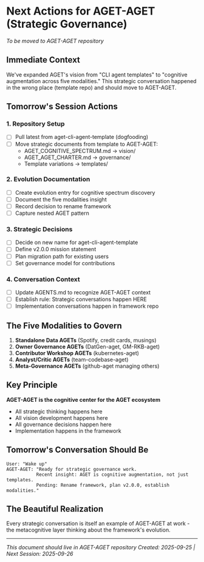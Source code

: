 # Next Actions for AGET-AGET (Strategic Governance)
*To be moved to AGET-AGET repository*

## Immediate Context
We've expanded AGET's vision from "CLI agent templates" to "cognitive augmentation across five modalities." This strategic conversation happened in the wrong place (template repo) and should move to AGET-AGET.

## Tomorrow's Session Actions

### 1. Repository Setup
- [ ] Pull latest from aget-cli-agent-template (dogfooding)
- [ ] Move strategic documents from template to AGET-AGET:
  - AGET_COGNITIVE_SPECTRUM.md → vision/
  - AGET_AGET_CHARTER.md → governance/
  - Template variations → templates/

### 2. Evolution Documentation
- [ ] Create evolution entry for cognitive spectrum discovery
- [ ] Document the five modalities insight
- [ ] Record decision to rename framework
- [ ] Capture nested AGET pattern

### 3. Strategic Decisions
- [ ] Decide on new name for aget-cli-agent-template
- [ ] Define v2.0.0 mission statement
- [ ] Plan migration path for existing users
- [ ] Set governance model for contributions

### 4. Conversation Context
- [ ] Update AGENTS.md to recognize AGET-AGET context
- [ ] Establish rule: Strategic conversations happen HERE
- [ ] Implementation conversations happen in framework repo

## The Five Modalities to Govern

1. **Standalone Data AGETs** (Spotify, credit cards, musings)
2. **Owner Governance AGETs** (DatGen-aget, GM-RKB-aget)
3. **Contributor Workshop AGETs** (kubernetes-aget)
4. **Analyst/Critic AGETs** (team-codebase-aget)
5. **Meta-Governance AGETs** (github-aget managing others)

## Key Principle
**AGET-AGET is the cognitive center for the AGET ecosystem**
- All strategic thinking happens here
- All vision development happens here
- All governance decisions happen here
- Implementation happens in the framework

## Tomorrow's Conversation Should Be
```
User: "Wake up"
AGET-AGET: "Ready for strategic governance work.
           Recent insight: AGET is cognitive augmentation, not just templates.
           Pending: Rename framework, plan v2.0.0, establish modalities."
```

## The Beautiful Realization
Every strategic conversation is itself an example of AGET-AGET at work - the metacognitive layer thinking about the framework's evolution.

---
*This document should live in AGET-AGET repository*
*Created: 2025-09-25 | Next Session: 2025-09-26*